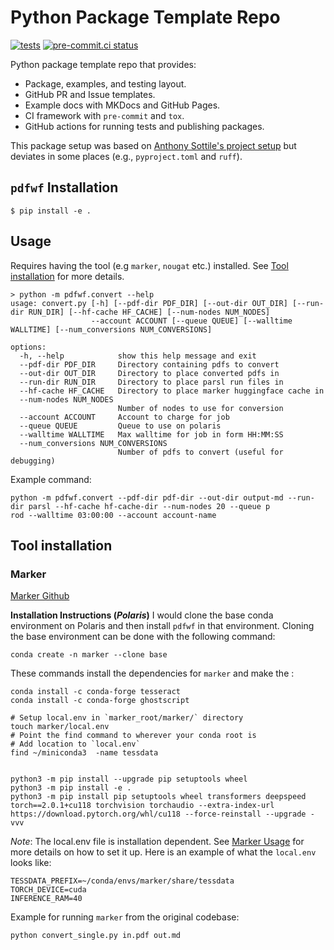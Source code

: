 # Python Package Template Repo

[![tests](https://github.com/gpauloski/python-template/actions/workflows/tests.yml/badge.svg)](https://github.com/gpauloski/python-template/actions)
[![pre-commit.ci status](https://results.pre-commit.ci/badge/github/gpauloski/python-template/main.svg)](https://results.pre-commit.ci/latest/github/gpauloski/python-template/main)

Python package template repo that provides:
- Package, examples, and testing layout.
- GitHub PR and Issue templates.
- Example docs with MKDocs and GitHub Pages.
- CI framework with `pre-commit` and `tox`.
- GitHub actions for running tests and publishing packages.

This package setup was based on [Anthony Sottile's project setup](https://www.youtube.com/watch?v=q8DkatMZvUs&list=PLWBKAf81pmOaP9naRiNAqug6EBnkPakvY) but deviates in some places (e.g., `pyproject.toml` and `ruff`).

## `pdfwf` Installation

```
$ pip install -e .
```

## Usage 
Requires having the tool (e.g `marker`, `nougat` etc.) installed. See [Tool installation](#tool-installation) for more details.

```
> python -m pdfwf.convert --help 
usage: convert.py [-h] [--pdf-dir PDF_DIR] [--out-dir OUT_DIR] [--run-dir RUN_DIR] [--hf-cache HF_CACHE] [--num-nodes NUM_NODES]
                  --account ACCOUNT [--queue QUEUE] [--walltime WALLTIME] [--num_conversions NUM_CONVERSIONS]

options:
  -h, --help            show this help message and exit
  --pdf-dir PDF_DIR     Directory containing pdfs to convert
  --out-dir OUT_DIR     Directory to place converted pdfs in
  --run-dir RUN_DIR     Directory to place parsl run files in
  --hf-cache HF_CACHE   Directory to place marker huggingface cache in
  --num-nodes NUM_NODES
                        Number of nodes to use for conversion
  --account ACCOUNT     Account to charge for job
  --queue QUEUE         Queue to use on polaris
  --walltime WALLTIME   Max walltime for job in form HH:MM:SS
  --num_conversions NUM_CONVERSIONS
                        Number of pdfs to convert (useful for debugging)

```

Example command: 
```
python -m pdfwf.convert --pdf-dir pdf-dir --out-dir output-md --run-dir parsl --hf-cache hf-cache-dir --num-nodes 20 --queue p
rod --walltime 03:00:00 --account account-name
```

## Tool installation 

### Marker 

[Marker Github](https://github.com/VikParuchuri/marker)

__Installation Instructions (*Polaris*)__
I would clone the base conda environment on Polaris and then install `pdfwf` in that environment. Cloning the base environment can be done with the following command:

```
conda create -n marker --clone base
```
These commands install the dependencies for `marker` and make the :

```
conda install -c conda-forge tesseract
conda install -c conda-forge ghostscript

# Setup local.env in `marker_root/marker/` directory
touch marker/local.env
# Point the find command to wherever your conda root is 
# Add location to `local.env` 
find ~/miniconda3  -name tessdata


python3 -m pip install --upgrade pip setuptools wheel
python3 -m pip install -e .
python3 -m pip install pip setuptools wheel transformers deepspeed torch==2.0.1+cu118 torchvision torchaudio --extra-index-url https://download.pytorch.org/whl/cu118 --force-reinstall --upgrade -vvv

```

*Note*: The local.env file is installation dependent. See [Marker Usage](https://github.com/VikParuchuri/marker?tab=readme-ov-file#usage) for more details on how to set it up. Here is an example of what the `local.env` looks like:

```
TESSDATA_PREFIX=~/conda/envs/marker/share/tessdata
TORCH_DEVICE=cuda
INFERENCE_RAM=40
```

Example for running `marker` from the original codebase: 
```
python convert_single.py in.pdf out.md
```
